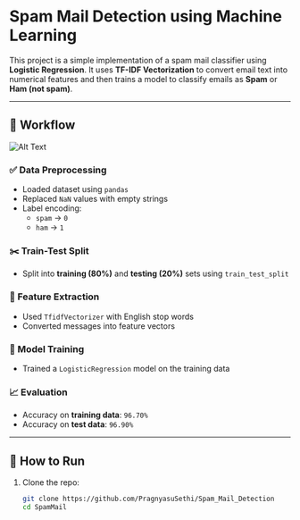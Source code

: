 #  Spam Mail Detection using Machine Learning

This project is a simple implementation of a spam mail classifier using **Logistic Regression**. It uses **TF-IDF Vectorization** to convert email text into numerical features and then trains a model to classify emails as **Spam** or **Ham (not spam)**.

---

## 🔁 Workflow
![Alt Text]()

### ✅ Data Preprocessing
- Loaded dataset using `pandas`
- Replaced `NaN` values with empty strings
- Label encoding:
  - `spam` → `0`
  - `ham` → `1`

### ✂️ Train-Test Split
- Split into **training (80%)** and **testing (20%)** sets using `train_test_split`

### 🧠 Feature Extraction
- Used `TfidfVectorizer` with English stop words
- Converted messages into feature vectors

### 🤖 Model Training
- Trained a `LogisticRegression` model on the training data

### 📈 Evaluation
- Accuracy on **training data**: `96.70%`
- Accuracy on **test data**: `96.90%`

---

## 🚀 How to Run

1. Clone the repo:

   ```bash
   git clone https://github.com/PragnyasuSethi/Spam_Mail_Detection
   cd SpamMail
